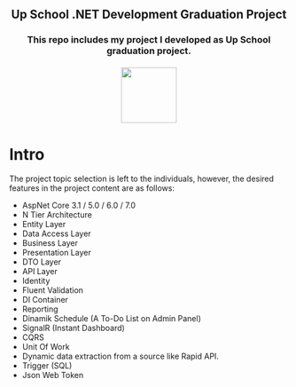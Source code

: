 <h2 align="center">
Up School .NET Development Graduation Project
</h3>
<h3 align="center">
This repo includes my project I developed as Up School graduation project.
<br/>
<br/>
<img height="100" width="100" src="https://i.pinimg.com/originals/e7/b9/f7/e7b9f765e3e589e4d445ec3f7069106a.gif" />
</h3>

# Intro

The project topic selection is left to the individuals, however, the desired features in the project content are as follows:
- AspNet Core 3.1 / 5.0 / 6.0 / 7.0
- N Tier Architecture
- Entity Layer
- Data Access Layer
- Business Layer
- Presentation Layer
- DTO Layer
- API Layer
- Identity
- Fluent Validation
- DI Container
- Reporting 
- Dinamik Schedule (A To-Do List on Admin Panel)
- SignalR (Instant Dashboard)
- CQRS 
- Unit Of Work
- Dynamic data extraction from a source like Rapid API.
- Trigger (SQL)
- Json Web Token

